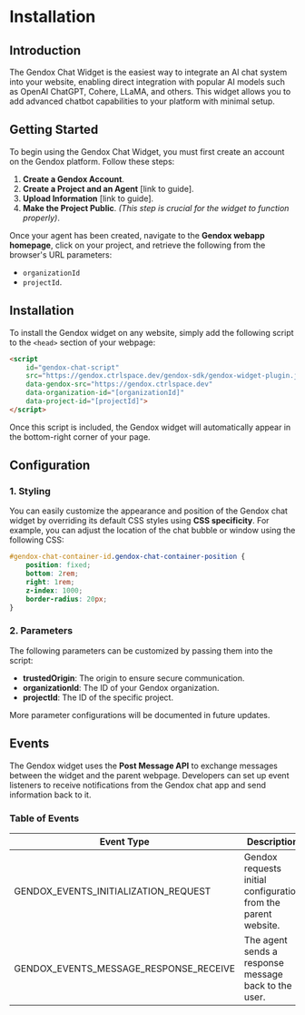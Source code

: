 # Installation

## Introduction
The Gendox Chat Widget is the easiest way to integrate an AI chat system into your website, enabling direct integration with popular AI models such as OpenAI ChatGPT, Cohere, LLaMA, and others. This widget allows you to add advanced chatbot capabilities to your platform with minimal setup.

## Getting Started
To begin using the Gendox Chat Widget, you must first create an account on the Gendox platform. Follow these steps:
1. **Create a Gendox Account**.
2. **Create a Project and an Agent** [link to guide].
3. **Upload Information** [link to guide].
4. **Make the Project Public**. _(This step is crucial for the widget to function properly)_.

Once your agent has been created, navigate to the **Gendox webapp homepage**, click on your project, and retrieve the following from the browser's URL parameters:
- `organizationId`
- `projectId`.

## Installation
To install the Gendox widget on any website, simply add the following script to the `<head>` section of your webpage:

```html
<script
    id="gendox-chat-script"
    src="https://gendox.ctrlspace.dev/gendox-sdk/gendox-widget-plugin.js"
    data-gendox-src="https://gendox.ctrlspace.dev"
    data-organization-id="[organizationId]"
    data-project-id="[projectId]">
</script>
```



Once this script is included, the Gendox widget will automatically appear in the bottom-right corner of your page.

## Configuration

### 1. Styling
You can easily customize the appearance and position of the Gendox chat widget by overriding its default CSS styles using **CSS specificity**. For example, you can adjust the location of the chat bubble or window using the following CSS:

```css
#gendox-chat-container-id.gendox-chat-container-position {
    position: fixed;
    bottom: 2rem;
    right: 1rem;
    z-index: 1000;
    border-radius: 20px;
}
```


### 2. Parameters
The following parameters can be customized by passing them into the script:
- **trustedOrigin**: The origin to ensure secure communication.
- **organizationId**: The ID of your Gendox organization.
- **projectId**: The ID of the specific project.

More parameter configurations will be documented in future updates.

## Events
The Gendox widget uses the **Post Message API** to exchange messages between the widget and the parent webpage. Developers can set up event listeners to receive notifications from the Gendox chat app and send information back to it.

### Table of Events

| Event Type                             | Description                                                       |
|----------------------------------------|-------------------------------------------------------------------|
| GENDOX_EVENTS_INITIALIZATION_REQUEST   | Gendox requests initial configuration from the parent website.     |
| GENDOX_EVENTS_MESSAGE_RESPONSE_RECEIVE | The agent sends a response message back to the user.               |
